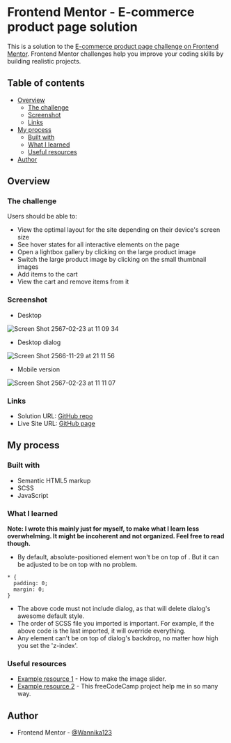 # Frontend Mentor - E-commerce product page solution

This is a solution to the [E-commerce product page challenge on Frontend Mentor](https://www.frontendmentor.io/challenges/ecommerce-product-page-UPsZ9MJp6). Frontend Mentor challenges help you improve your coding skills by building realistic projects.

## Table of contents

- [Overview](#overview)
  - [The challenge](#the-challenge)
  - [Screenshot](#screenshot)
  - [Links](#links)
- [My process](#my-process)
  - [Built with](#built-with)
  - [What I learned](#what-i-learned)
  - [Useful resources](#useful-resources)
- [Author](#author)

## Overview

### The challenge

Users should be able to:

- View the optimal layout for the site depending on their device's screen size
- See hover states for all interactive elements on the page
- Open a lightbox gallery by clicking on the large product image
- Switch the large product image by clicking on the small thumbnail images
- Add items to the cart
- View the cart and remove items from it

### Screenshot

- Desktop 

![Screen Shot 2567-02-23 at 11 09 34](https://github.com/Wannika123/fem-ecommerce-page/assets/142564014/da192354-90c1-40ad-aa6b-2764e9b873db)

- Desktop dialog

![Screen Shot 2566-11-29 at 21 11 56](https://github.com/Wannika123/fem-ecommerce-page/assets/142564014/6829b294-53b0-4605-a8ff-36d89e773388)

- Mobile version

![Screen Shot 2567-02-23 at 11 11 07](https://github.com/Wannika123/fem-ecommerce-page/assets/142564014/5d51ac76-d3da-4137-b979-da1e61c89050)

### Links

- Solution URL: [GitHub repo](https://github.com/Wannika123/fem-ecommerce-page)
- Live Site URL: [GitHub page](https://your-live-site-url.com)

## My process

### Built with

- Semantic HTML5 markup
- SCSS
- JavaScript

### What I learned

**Note: I wrote this mainly just for myself, to make what I learn less overwhelming. It might be incoherent and not organized. Feel free to read though.**

- By default, absolute-positioned element won't be on top of <img>. But it can be adjusted to be on top with no problem.

```
* {
  padding: 0;
  margin: 0;
}
```
- The above code must not include dialog, as that will delete dialog's awesome default style.
- The order of SCSS file you imported is important. For example, if the above code is the last imported, it will override everything.
- Any element can't be on top of dialog's backdrop, no matter how high you set the 'z-index'.

### Useful resources

- [Example resource 1](https://www.w3schools.com/howto/howto_js_slideshow.asp) - How to make the image slider.
- [Example resource 2](https://www.freecodecamp.org/learn/javascript-algorithms-and-data-structures-v8/learn-basic-oop-by-building-a-shopping-cart/step-1) - This freeCodeCamp project help me in so many way.

## Author

- Frontend Mentor - [@Wannika123](https://www.frontendmentor.io/profile/Wannika123)